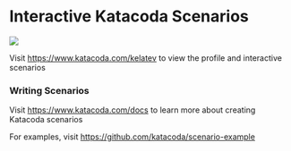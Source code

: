 # Interactive Katacoda Scenarios

[![](http://shields.katacoda.com/katacoda/kelatev/count.svg)](https://www.katacoda.com/kelatev "Get your profile on Katacoda.com")

Visit https://www.katacoda.com/kelatev to view the profile and interactive scenarios

### Writing Scenarios
Visit https://www.katacoda.com/docs to learn more about creating Katacoda scenarios

For examples, visit https://github.com/katacoda/scenario-example

